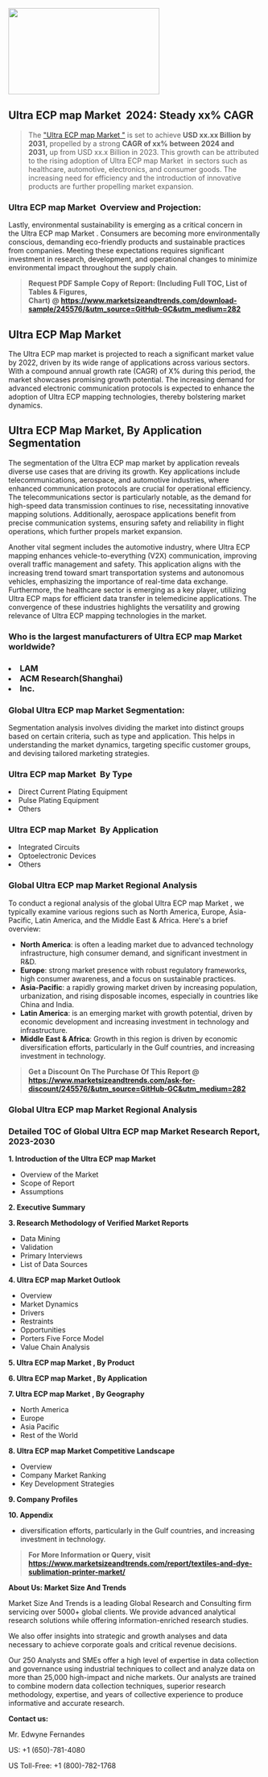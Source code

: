 <p><img class="alignnone size-medium wp-image-20088" src="https://ffe5etoiles.com/wp-content/uploads/2024/12/MST1-300x171.png" alt="" width="300" height="171" /></p><h2 id="ember46" class="ember-view reader-text-block__heading-2">Ultra ECP map Market &nbsp;2024: Steady&nbsp;xx% CAGR</h2><blockquote id="ember47" class="ember-view reader-text-block__blockquote">The&nbsp;<a class="app-aware-link " href="https://www.marketsizeandtrends.com/download-sample/245576/&utm_source=GitHub-GC&utm_medium=282" target="_blank" data-test-app-aware-link="">"Ultra ECP map Market "</a>&nbsp;is set to achieve&nbsp;<strong>USD&nbsp;xx.xx&nbsp;Billion by 2031,</strong>&nbsp;propelled by a strong&nbsp;<strong>CAGR of&nbsp;xx% between 2024 and 2031,</strong>&nbsp;up from USD xx.x Billion in 2023. This growth can be attributed to the rising adoption of&nbsp;Ultra ECP map Market &nbsp;in sectors such as healthcare, automotive, electronics, and consumer goods. The increasing need for efficiency and the introduction of innovative products are further propelling market expansion.</blockquote><h3 id="ember48" class="ember-view reader-text-block__heading-3">Ultra ECP map Market &nbsp;Overview and Projection:</h3><p id="ember49" class="ember-view reader-text-block__paragraph">Lastly, environmental sustainability is emerging as a critical concern in the&nbsp;Ultra ECP map Market . Consumers are becoming more environmentally conscious, demanding eco-friendly products and sustainable practices from companies. Meeting these expectations requires significant investment in research, development, and operational changes to minimize environmental impact throughout the supply chain.</p><blockquote id="ember50" class="ember-view reader-text-block__blockquote"><strong>Request PDF Sample Copy of Report: (Including Full TOC, List of Tables &amp; Figures, Chart)&nbsp;@&nbsp;<strong><a href="https://www.marketsizeandtrends.com/download-sample/245576/&utm_source=GitHub-GC&utm_medium=282" target="_blank">https://www.marketsizeandtrends.com/download-sample/245576/&utm_source=GitHub-GC&utm_medium=282</a></strong></strong></blockquote><h3 class=""><h2>Ultra ECP Map Market</h2><p>The Ultra ECP map market is projected to reach a significant market value by 2022, driven by its wide range of applications across various sectors. With a compound annual growth rate (CAGR) of X% during this period, the market showcases promising growth potential. The increasing demand for advanced electronic communication protocols is expected to enhance the adoption of Ultra ECP mapping technologies, thereby bolstering market dynamics.</p><h2>Ultra ECP Map Market, By Application Segmentation</h2><p>The segmentation of the Ultra ECP map market by application reveals diverse use cases that are driving its growth. Key applications include telecommunications, aerospace, and automotive industries, where enhanced communication protocols are crucial for operational efficiency. The telecommunications sector is particularly notable, as the demand for high-speed data transmission continues to rise, necessitating innovative mapping solutions. Additionally, aerospace applications benefit from precise communication systems, ensuring safety and reliability in flight operations, which further propels market expansion.</p><p>Another vital segment includes the automotive industry, where Ultra ECP mapping enhances vehicle-to-everything (V2X) communication, improving overall traffic management and safety. This application aligns with the increasing trend toward smart transportation systems and autonomous vehicles, emphasizing the importance of real-time data exchange. Furthermore, the healthcare sector is emerging as a key player, utilizing Ultra ECP maps for efficient data transfer in telemedicine applications. The convergence of these industries highlights the versatility and growing relevance of Ultra ECP mapping technologies in the market.</p></h3><h3 id="" class="">Who is the largest manufacturers of&nbsp;Ultra ECP map Market worldwide?</h3><h3 class=""></Li><Li>LAM</Li><Li> ACM Research(Shanghai)</Li><Li>Inc.</h3><h3 id="ember53" class="ember-view reader-text-block__heading-3">Global&nbsp;Ultra ECP map Market Segmentation:</h3><p id="ember54" class="ember-view reader-text-block__paragraph">Segmentation analysis involves dividing the market into distinct groups based on certain criteria, such as type and application. This helps in understanding the market dynamics, targeting specific customer groups, and devising tailored marketing strategies.</p><h3 id="" class="">Ultra ECP map Market &nbsp;By Type</h3><p></Li><Li>Direct Current Plating Equipment</Li><Li> Pulse Plating Equipment</Li><Li> Others</p><h3 id="" class="">Ultra ECP map Market &nbsp;By Application</h3><p class=""></Li><Li>Integrated Circuits</Li><Li> Optoelectronic Devices</Li><Li> Others</p><h3 id="ember62" class="ember-view reader-text-block__heading-3">Global Ultra ECP map Market Regional Analysis</h3><p id="ember63" class="ember-view reader-text-block__paragraph">To conduct a regional analysis of the global Ultra ECP map Market , we typically examine various regions such as North America, Europe, Asia-Pacific, Latin America, and the Middle East &amp; Africa. Here's a brief overview:</p><ul><li><strong>North America</strong>: is often a leading market due to advanced technology infrastructure, high consumer demand, and significant investment in R&amp;D.</li><li><strong>Europe</strong>: strong market presence with robust regulatory frameworks, high consumer awareness, and a focus on sustainable practices.</li><li><strong>Asia-Pacific</strong>: a rapidly growing market driven by increasing population, urbanization, and rising disposable incomes, especially in countries like China and India.</li><li><strong>Latin America</strong>: is an emerging market with growth potential, driven by economic development and increasing investment in technology and infrastructure.</li><li><strong>Middle East &amp; Africa</strong>: Growth in this region is driven by economic diversification efforts, particularly in the Gulf countries, and increasing investment in technology.</li></ul><blockquote id="ember61" class="ember-view reader-text-block__blockquote"><strong>Get a Discount On The Purchase Of This Report @ <strong><a href="https://html-cleaner.com/" target="">https://www.marketsizeandtrends.com/ask-for-discount/245576/&utm_source=GitHub-GC&utm_medium=282</a></strong></strong></blockquote><h3 id="ember62" class="ember-view reader-text-block__heading-3">Global Ultra ECP map Market Regional Analysis</h3><h3 id="" class="">Detailed TOC of Global Ultra ECP map Market Research Report, 2023-2030</h3><p id="" class=""><strong>1. Introduction of the Ultra ECP map Market </strong></p><ul><li>Overview of the Market</li><li>Scope of Report</li><li>Assumptions</li></ul><p id="" class=""><strong>2. Executive Summary</strong></p><p id="" class=""><strong>3. Research Methodology of Verified Market Reports</strong></p><ul><li>Data Mining</li><li>Validation</li><li>Primary Interviews</li><li>List of Data Sources</li></ul><p id="" class=""><strong>4. Ultra ECP map Market Outlook</strong></p><ul><li>Overview</li><li>Market Dynamics</li><li>Drivers</li><li>Restraints</li><li>Opportunities</li><li>Porters Five Force Model</li><li>Value Chain Analysis</li></ul><p id="" class=""><strong>5. Ultra ECP map Market , By Product</strong></p><p id="" class=""><strong>6. Ultra ECP map Market , By Application</strong></p><p id="" class=""><strong>7. Ultra ECP map Market , By Geography</strong></p><ul><li>North America</li><li>Europe</li><li>Asia Pacific</li><li>Rest of the World</li></ul><p id="" class=""><strong>8. Ultra ECP map Market Competitive Landscape</strong></p><ul><li>Overview</li><li>Company Market Ranking</li><li>Key Development Strategies</li></ul><p id="" class=""><strong>9. Company Profiles</strong></p><p id="" class=""><strong>10. Appendix</strong></p><ul><li>diversification efforts, particularly in the Gulf countries, and increasing investment in technology.</li></ul><blockquote id="ember65" class="ember-view reader-text-block__blockquote"><strong>For More Information or Query, visit <strong><strong><a href="https://html-cleaner.com/" target="">https://www.marketsizeandtrends.com/report/textiles-and-dye-sublimation-printer-market/</a></strong></strong></strong></blockquote><p id="" class=""><strong>About Us: Market Size And Trends</strong></p><p id="" class="">Market Size And Trends is a leading Global Research and Consulting firm servicing over 5000+ global clients. We provide advanced analytical research solutions while offering information-enriched research studies.</p><p id="" class="">We also offer insights into strategic and growth analyses and data necessary to achieve corporate goals and critical revenue decisions.</p><p id="" class="">Our 250 Analysts and SMEs offer a high level of expertise in data collection and governance using industrial techniques to collect and analyze data on more than 25,000 high-impact and niche markets. Our analysts are trained to combine modern data collection techniques, superior research methodology, expertise, and years of collective experience to produce informative and accurate research.</p><p id="" class=""><strong>Contact us:</strong></p><p id="" class="">Mr. Edwyne Fernandes</p><p id="" class="">US: +1 (650)-781-4080</p><p id="" class="">US Toll-Free: +1 (800)-782-1768</p>

